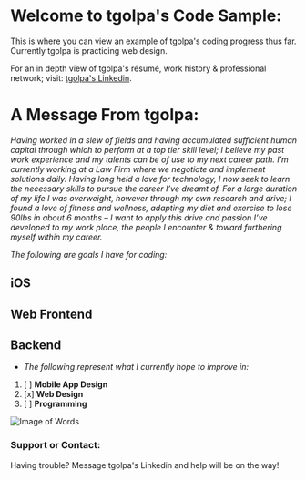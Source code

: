 # Welcome to tgolpa's Code Sample:

This is where you can view an example of tgolpa's coding progress thus far. Currently tgolpa is practicing web design.

For an in depth view of tgolpa's résumé, work history & professional network; visit: [tgolpa's Linkedin](https://www.linkedin.com/in/tgolpa/?locale=en_US).

# A Message From tgolpa:

*Having worked in a slew of fields and having accumulated sufficient human capital through which to perform at a top tier skill level; I believe my past work experience and my talents can be of use to my next career path. I’m currently working at a Law Firm where we negotiate and implement solutions daily. Having long held a love for technology, I now seek to learn the necessary skills to pursue the career I’ve dreamt of. For a large duration of my life I was overweight, however through my own research and drive; I found a love of fitness and wellness, adapting my diet and exercise to lose 90lbs in about 6 months – I want to apply this drive and passion I’ve developed to my work place, the people I encounter & toward furthering myself within my career.*

*The following are goals I have for coding:*

## iOS
## Web Frontend
## Backend

- *The following represent what I currently hope to improve in:*

1. [ ] **Mobile App Design**
2. [x] **Web Design**
3. [ ] **Programming**


![Image of Words](http://kellerelementary.weebly.com/uploads/2/5/7/9/25792133/coding.jpg)


### Support or Contact:

Having trouble? Message tgolpa's Linkedin and help will be on the way!
